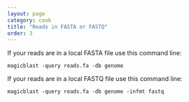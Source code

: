 ```yaml
---
layout: page
category: cook
title: "Reads in FASTA or FASTQ"
order: 3
---
```


If your reads are in a local FASTA file use this command line:

```
magicblast -query reads.fa -db genome
```

If your reads are in a local FASTQ file use this command line:

```
magicblast -query reads.fa -db genome -infmt fastq
```
